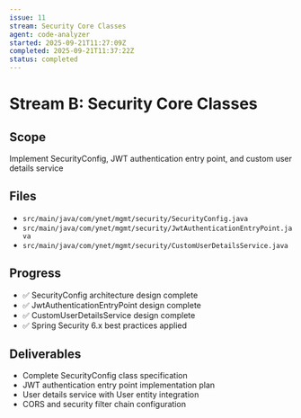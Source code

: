 ```yaml
---
issue: 11
stream: Security Core Classes
agent: code-analyzer
started: 2025-09-21T11:27:09Z
completed: 2025-09-21T11:37:22Z
status: completed
---
```


# Stream B: Security Core Classes

## Scope
Implement SecurityConfig, JWT authentication entry point, and custom user details service

## Files
- `src/main/java/com/ynet/mgmt/security/SecurityConfig.java`
- `src/main/java/com/ynet/mgmt/security/JwtAuthenticationEntryPoint.java`
- `src/main/java/com/ynet/mgmt/security/CustomUserDetailsService.java`

## Progress
- ✅ SecurityConfig architecture design complete
- ✅ JwtAuthenticationEntryPoint design complete
- ✅ CustomUserDetailsService design complete
- ✅ Spring Security 6.x best practices applied

## Deliverables
- Complete SecurityConfig class specification
- JWT authentication entry point implementation plan
- User details service with User entity integration
- CORS and security filter chain configuration

<!-- SYNCED: 2025-09-21T11:37:22Z -->
